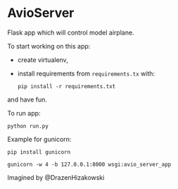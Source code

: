 AvioServer
==========

Flask app which will control model airplane.

To start working on this app:
- create virtualenv, 
- install requirements from `requirements.tx` with:
    
    ```
    pip install -r requirements.txt
    ```
    
and have fun.

To run app:

    python run.py
    
Example for gunicorn:

    pip install gunicorn

    gunicorn -w 4 -b 127.0.0.1:8000 wsgi:avio_server_app

Imagined by @DrazenHizakowski

